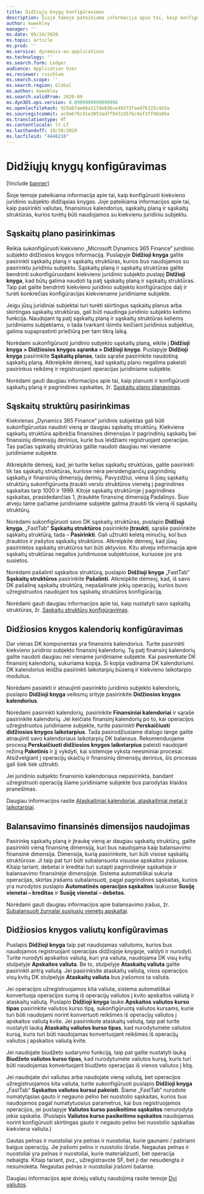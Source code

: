 ```yaml
---
title: Didžiųjų knygų konfigūravimas
description: Šioje temoje pateikiama informacija apie tai, kaip konfigūruoti kiekvieno juridinio subjekto didžiąsias knygas. Joje pateikiama informacijos apie tai, kaip pasirinkti valiutas, finansinius kalendorius, sąskaitų planą ir sąskaitų struktūras, kurios turėtų būti naudojamos su kiekvienu juridiniu subjektu.
author: kweekley
manager: ''
ms.date: 09/24/2020
ms.topic: article
ms.prod: ''
ms.service: dynamics-ax-applications
ms.technology: ''
ms.search.form: Ledger
audience: Application User
ms.reviewer: roschlom
ms.search.scope: ''
ms.search.region: Global
ms.author: kweekley
ms.search.validFrom: 2020-09
ms.dyn365.ops.version: 8.0999999999999996
ms.openlocfilehash: 929ab7ae66a217de836ce49373faed76325c4d3a
ms.sourcegitcommit: ac0a676c91e3053ad7f9432d576c9af3ff98a99a
ms.translationtype: HT
ms.contentlocale: lt-LT
ms.lasthandoff: 10/30/2020
ms.locfileid: "4446210"
---
```

# <a name="configure-ledgers"></a>Didžiųjų knygų konfigūravimas

[!include [banner](../includes/banner.md)]

Šioje temoje pateikiama informacija apie tai, kaip konfigūruoti kiekvieno juridinio subjekto didžiąsias knygas. Joje pateikiama informacijos apie tai, kaip pasirinkti valiutas, finansinius kalendorius, sąskaitų planą ir sąskaitų struktūras, kurios turėtų būti naudojamos su kiekvienu juridiniu subjektu.

## <a name="selecting-the-chart-of-accounts"></a>Sąskaitų plano pasirinkimas

Reikia sukonfigūruoti kiekvieno „Microsoft Dynamics 365 Finance“ juridinio subjekto didžiosios knygos informaciją. Puslapyje **Didžioji knyga** galite pasirinkti sąskaitų planą ir sąskaitų struktūras, kurios bus naudojamos su pasirinktu juridiniu subjektu. Sąskaitų planą ir sąskaitų struktūras galite bendrinti sukonfigūruodami kiekvieno juridinio subjekto puslapį **Didžioji knyga**, kad būtų galima naudoti tą patį sąskaitų planą ir sąskaitų struktūras. Taip pat galite bendrinti kiekvieno juridinio subjekto konfigūracijos dalį ir turėti konkrečias konfigūracijas kiekviename juridiniame subjekte.

Jeigu jūsų juridiniai subjektai turi turėti skirtingus sąskaitų planus arba skirtingas sąskaitų struktūras, gali būti naudinga juridinio subjekto keitimo funkcija. Naudojant tą patį sąskaitų planą ir sąskaitų struktūras keliems juridiniams subjektams, o tada tvarkant išimtis keičiant juridinius subjektus, galima supaprastinti priežiūrą per tam tikrą laiką.

Norėdami sukonfigūruoti juridinio subjekto sąskaitų planą, eikite į **Didžioji knyga \> Didžiosios knygos sąranka \> Didžioji knyga**. Puslapyje **Didžioji knyga** pasirinkite **Sąskaitų planas**, tada sąraše pasirinkite naudotiną sąskaitų planą. Atkreipkite dėmesį, kad sąskaitų plano negalima pakeisti pasirinkus reikšmę ir registruojant operacijas juridiniame subjekte.

Norėdami gauti daugiau informacijos apie tai, kaip planuoti ir konfigūruoti sąskaitų planą ir pagrindines sąskaitas, žr. [Sąskaitų plano planavimas](plan-chart-of-accounts.md).

## <a name="selecting-account-structures"></a>Sąskaitų struktūrų pasirinkimas

Kiekvienas „Dynamics 365 Finance“ juridinis subjektas gali būti sukonfigūruotas naudoti vieną ar daugiau sąskaitų struktūrų. Kiekviena sąskaitų struktūra apibrėžia finansines dimensijas ir pagrindinių sąskaitų bei finansinių dimensijų derinius, kurie bus leidžiami registruojant operacijas. Tas pačias sąskaitų struktūras galite naudoti daugiau nei viename juridiniame subjekte.

Atkreipkite dėmesį, kad, jei turite kelias sąskaitų struktūras, galite pasirinkti tik tas sąskaitų struktūras, kuriose nėra persidengiančių pagrindinių sąskaitų ir finansinių dimensijų derinių. Pavyzdžiui, viena iš jūsų sąskaitų struktūrų sukonfigūruota įtraukti verslo struktūros vienetą į pagrindines sąskaitas tarp 1000 ir 1999. Kitoje sąskaitų struktūroje į pagrindines sąskaitas, prasidedančias 1, įtraukėte finansinę dimensiją Padalinys. Šiuo atveju tame pačiame juridiniame subjekte galima įtraukti tik vieną iš sąskaitų struktūrų.

Norėdami sukonfigūruoti savo DK sąskaitų struktūras, puslapio **Didžioji knyga**, „FastTab“ **Sąskaitų struktūros** pasirinkite **Įtraukti**, sąraše pasirinkite sąskaitų struktūrą, tada – **Pasirinkti**. Gali užtrukti keletą minučių, kol bus įtrauktos ir įrašytos sąskaitų struktūros. Atkreipkite dėmesį, kad jūsų pasirinktos sąskaitų struktūros turi būti aktyvios. Kitu atveju informacija apie sąskaitų struktūras negalios juridiniuose subjektuose, kuriuose jos yra susietos.

Norėdami pašalinti sąskaitos struktūrą, puslapio **Didžioji knyga** „FastTab“ **Sąskaitų struktūros** pasirinkite **Pašalinti**. Atkreipkite dėmesį, kad, iš savo DK pašalinę sąskaitų struktūrą, nepašalinate jokių operacijų, kurios buvo užregistruotos naudojant tos sąskaitų struktūros konfigūraciją.

Norėdami gauti daugiau informacijos apie tai, kaip nustatyti savo sąskaitų struktūras, žr. [Sąskaitų struktūrų konfigūravimas](configure-account-structures.md).

## <a name="configuring-calendars-for-the-ledger"></a>Didžiosios knygos kalendorių konfigūravimas

Dar vienas DK komponentas yra finansinis kalendorius. Turite pasirinkti kiekvieno juridinio subjekto finansinį kalendorių. Tą patį finansinį kalendorių galite naudoti daugiau nei viename juridiniame subjekte. Kai pasirenkate DK finansinį kalendorių, sukuriama kopija. Ši kopija vadinama DK kalendoriumi. DK kalendorius leidžia pasirinkti laikotarpių būseną ir kiekvieno laikotarpio modulius.

Norėdami pasiekti ir atnaujinti pasirinkto juridinio subjekto kalendorių, puslapio **Didžioji knyga** veiksmų srityje pasirinkite **Didžiosios knygos kalendorius**.

Norėdami pasirinkti kalendorių, pasirinkite **Finansiniai kalendoriai** ir sąraše pasirinkite kalendorių. Jei keičiate finansinį kalendorių po to, kai operacijos užregistruotos juridiniame subjekte, turite pasirinkti **Perskaičiuoti didžiosios knygos laikotarpius**. Tada pasirodžiusiame dialogo lange galite atnaujinti savo kalendoriaus laikotarpių DK balansus. Rekomenduojame procesą **Perskaičiuoti didžiosios knygos laikotarpius** paleisti naudojant režimą **Paketinis** ir jį vykdyti, kai sistemoje vyksta neesminiai procesai. Atsižvelgiant į operacijų skaičių ir finansinių dimensijų derinius, šis procesas gali šiek tiek užtrukti.

Jei juridinio subjekto finansinio kalendoriaus nepasirinkta, bandant užregistruoti operaciją šiame juridiniame subjekte bus parodytas klaidos pranešimas.

Daugiau informacijos rasite [Ataskaitiniai kalendoriai, ataskaitiniai metai ir laikotarpiai](../budgeting/fiscal-calendars-fiscal-years-periods.md).

## <a name="using-a-balancing-financial-dimension"></a>Balansavimo finansinės dimensijos naudojimas

Pasirinkę sąskaitų planą ir įtraukę vieną ar daugiau sąskaitų struktūrų, galite pasirinkti vieną finansinę dimensiją, kuri bus naudojama kaip balansavimo finansinė dimensija. Dimensija, kurią pasirinkote, turi būti visose sąskaitų struktūrose. Ji taip pat turi būti subalansuota visuose apskaitos įrašuose. Kitaip tariant, debetai ir kreditai turi sutapti pagrindinėje sąskaitoje ir balansavimo finansinėje dimensijoje. Sistema automatiškai sukuria operacijas, skirtas įrašams subalansuoti, pagal pagrindines sąskaitas, kurios yra nurodytos puslapio **Automatinės operacijos sąskaitos** laukuose **Susiję vienetai – kreditas** ir **Susiję vienetai – debetas**.

Norėdami gauti daugiau informacijos apie balansavimo įrašus, žr. [Subalansuoti žurnalai susijusių vienetų apskaitai](example-balanced-journals-interunit-accounting.md).

## <a name="configuring-currencies-for-the-ledger"></a>Didžiosios knygos valiutų konfigūravimas

Puslapis **Didžioji knyga** taip pat naudojamas valiutoms, kurios bus naudojamos registruojant operacijas didžiojoje knygoje, valdyti ir nurodyti. Turite nurodyti apskaitos valiutą, kuri yra valiuta, naudojama DK visų kvitų stulpelyje **Apskaitos valiuta**. Be to, stulpelyje **Ataskaitų valiuta** galite pasirinkti antrą valiutą. Jei pasirinksite ataskaitų valiutą, visos operacijos visų kvitų DK stulpelyje **Ataskaitų valiuta** bus įrašomos ta valiuta.

Jei operacijos užregistruojamos kita valiuta, sistema automatiškai konvertuoja operacijos sumą iš operacijų valiutos į kvito apskaitos valiutą ir ataskaitų valiutą. Puslapio **Didžioji knyga** lauke **Apskaitos valiutos kurso tipas** pasirinkite valiutos kurso tipą, sukonfigūruotą valiutos kursams, kurie turi būti naudojami norint konvertuoti reikšmes iš operacijų valiutos į apskaitos valiutą kvite. Jei pasirinkote ataskaitų valiutą, taip pat turite nustatyti lauką **Ataskaitų valiutos kurso tipas**, kad nurodytumėte valiutos kursą, kuris turi būti naudojamas konvertuojant reikšmes iš operacijų valiutos į apskaitos valiutą kvite.

Jei naudojate biudžeto sudarymo funkciją, taip pat galite nustatyti lauką **Biudžeto valiutos kurso tipas**, kad nurodytumėte valiutos kursą, kuris turi būti naudojamas konvertuojant biudžeto operacijas iš vienos valiutos į kitą.

Jei naudojate dvi valiutas arba naudojate vieną valiutą, bet operacijos užregistruojamos kita valiuta, turite sukonfigūruoti puslapio **Didžioji knyga** „FastTab“ **Sąskaitos valiutos kursui pakeisti**. Šiame „FastTab“ nurodote numatytąsias gauto ir negauno pelno bei nuostolio sąskaitas, kurios bus naudojamos pagal numatytuosius parametrus, kai bus registruojamos operacijos, jei puslapyje **Valiutos kurso pasikeitimo sąskaitos** nenurodyta jokia sąskaita. (Puslapis **Valiutos kurso pasikeitimo sąskaitos** naudojamas norint konfigūruoti skirtingas gauto ir negauto pelno bei nuostolio sąskaitas kiekviena valiuta.)

Gautas pelnas ir nuostoliai yra pelnas ir nuostoliai, kurie gaunami / patiriami baigus operacijų. Jie įrašomi pelno ir nuostolio išraše. Negautas pelnas ir nuostoliai yra pelnas ir nuostoliai, kurie materializuoti, bet operacija nebaigta. Kitaip tariant, pvz., užregistravote SF, bet ji dar nesudengta ir nesumokėta. Negautas pelnas ir nuostoliai įrašomi balanse.

Daugiau informacijos apie dviejų valiutų naudojimą rasite temoje [Dvi valiutos](dual-currency.md).
